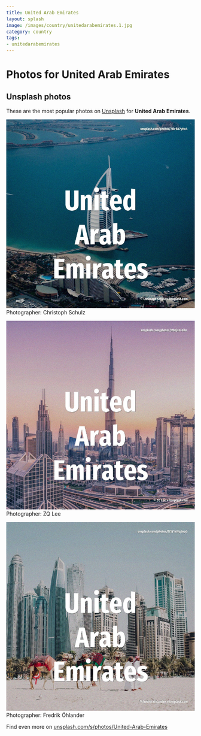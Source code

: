 ```yaml
---
title: United Arab Emirates
layout: splash
image: /images/country/unitedarabemirates.1.jpg
category: country
tags:
- unitedarabemirates
---
```

# Photos for United Arab Emirates
 
## Unsplash photos
These are the most popular photos on [Unsplash](https://unsplash.com) for **United Arab Emirates**.
 
![United Arab Emirates](/images/country/unitedarabemirates.1.jpg)
Photographer:  Christoph Schulz
 
![United Arab Emirates](/images/country/unitedarabemirates.2.jpg)
Photographer:  ZQ Lee
 
![United Arab Emirates](/images/country/unitedarabemirates.3.jpg)
Photographer:  Fredrik Öhlander
 
Find even more on [unsplash.com/s/photos/United-Arab-Emirates](https://unsplash.com/s/photos/United-Arab-Emirates)
 
